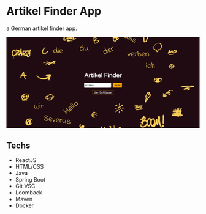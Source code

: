# Artikel Finder App

a German artikel finder app.

![image](./Screenshot%202024-03-16%20132556.png)

## Techs

- ReactJS
- HTML/CSS
- Java
- Spring Boot
- Git VSC
- Loomback
- Maven
- Docker
